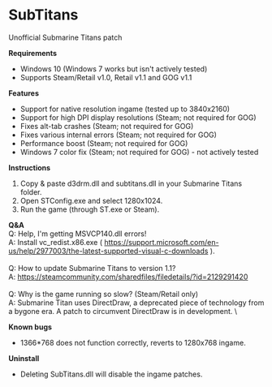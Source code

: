 # SubTitans
Unofficial Submarine Titans patch

**Requirements**
* Windows 10 (Windows 7 works but isn't actively tested)
* Supports Steam/Retail v1.0, Retail v1.1 and GOG v1.1

**Features**
* Support for native resolution ingame (tested up to 3840x2160)
* Support for high DPI display resolutions (Steam; not required for GOG)
* Fixes alt-tab crashes (Steam; not required for GOG)
* Fixes various internal errors (Steam; not required for GOG)
* Performance boost (Steam; not required for GOG)
* Windows 7 color fix (Steam; not required for GOG) - not actively tested

**Instructions**
1. Copy & paste d3drm.dll and subtitans.dll in your Submarine Titans folder.
2. Open STConfig.exe and select 1280x1024.
3. Run the game (through ST.exe or Steam).

**Q&A** \
Q: Help, I'm getting MSVCP140.dll errors! \
A: Install vc_redist.x86.exe ( https://support.microsoft.com/en-us/help/2977003/the-latest-supported-visual-c-downloads ). \
 \
Q: How to update Submarine Titans to version 1.1? \
A: https://steamcommunity.com/sharedfiles/filedetails/?id=2129291420 \
 \
Q: Why is the game running so slow? (Steam/Retail only) \
A: Submarine Titan uses DirectDraw, a deprecated piece of technology from a bygone era. A patch to circumvent DirectDraw is in development. \

**Known bugs**
* 1366*768 does not function correctly, reverts to 1280x768 ingame.

**Uninstall**
* Deleting SubTitans.dll will disable the ingame patches.